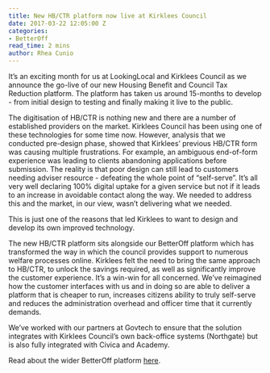 ```yaml
---
title: New HB/CTR platform now live at Kirklees Council
date: 2017-03-22 12:05:00 Z
categories:
- BetterOff
read_time: 2 mins
author: Rhea Cunio
---
```


It’s an exciting month for us at LookingLocal and Kirklees Council as we announce the go-live of our new Housing Benefit and Council Tax Reduction platform.
The platform has taken us around 15-months to develop - from initial design to testing and finally making it live to the public.


The digitisation of HB/CTR is nothing new and there are a number of established providers on the market. Kirklees Council has been using one of these technologies for some time now. However, analysis that we conducted pre-design phase, showed that Kirklees’ previous HB/CTR form was causing multiple frustrations. For example, an ambiguous end-of-form experience was leading to clients abandoning applications before submission. The reality is that poor design can still lead to customers needing adviser resource - defeating the whole point of “self-serve”.
It’s all very well declaring 100% digital uptake for a given service but not if it leads to an increase in avoidable contact along the way. We needed to address this and the market, in our view, wasn’t delivering what we needed.


This is just one of the reasons that led Kirklees to want to design and develop its own improved technology.


The new HB/CTR platform sits alongside our BetterOff platform which has transformed the way in which the council provides support to numerous welfare processes online. Kirklees felt the need to bring the same approach to HB/CTR, to unlock the savings required, as well as significantly improve the customer experience. It’s a win-win for all concerned. We’ve reimagined how the customer interfaces with us and in doing so are able to deliver a platform that is cheaper to run, increases citizens ability to truly self-serve and reduces the administration overhead and officer time that it currently demands.


We’ve worked with our partners at Govtech to ensure that the solution integrates with Kirklees Council’s own back-office systems (Northgate) but is also fully integrated with Civica and Academy.


Read about the wider BetterOff platform [here](http://www.lookinglocal.gov.uk/solutions/betteroff/).
